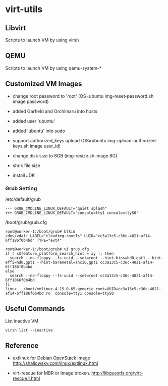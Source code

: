 # virt-utils
## Libvirt
Scripts to launch VM by using virsh

## QEMU
Scripts to launch VM by using qemu-system-*

## Customized VM Images
- change root password to 'root' (OS=ubuntu img-reset-password.sh image password)
- added Garfield and Orchimaru into hosts
- added user 'ubuntu'
- added 'ubuntu' into sudo
- support authorized_keys upload (OS=ubuntu img-upload-authorized-keys.sh image user_id)
- change disk size to 8GB (img-resize.sh image 8G)
- shrik file size

- install JDK

### Grub Setting

/etc/default/grub
```
--- GRUB_CMDLINE_LINUX_DEFAULT="quiet splash"
+++ GRUB_CMDLINE_LINUX_DEFAULT="console=tty1 console=ttyS0"
```
/boot/grub/grub.cfg
```
root@worker-1:/boot/grub# blkid
/dev/vda1: LABEL="cloudimg-rootfs" UUID="cc3a13c5-c36c-4021-af14-6ff186f0b4bd" TYPE="ext4" 

root@worker-1:/boot/grub# vi grub.cfg
if [ x$feature_platform_search_hint = xy ]; then
  search --no-floppy --fs-uuid --set=root --hint-bios=hd0,gpt1 --hint-effi=hd0,gpt1 --hint-baremetal=ahci0,gpt1 cc3a13c5-c36c-4021-af14-6ff186f0b4bd
else
  search --no-floppy --fs-uuid --set=root cc3a13c5-c36c-4021-af14-6ff1866f0b4bd  
fi
linux   /boot/vmlinuz-4.15.0-65-generic root=UUID=cc3a13c5-c36c-4021-af14-6ff186f0b4bd ro  console=tty1 console=ttyS0

```

## Useful Commands

List inactive VM
```
virsh list --inactive
```

## Reference
- extlinux for Debian OpenStack Image
http://shallowsky.com/linux/extlinux.html

- virt-rescue for MBR or Image broken.
http://libguestfs.org/virt-rescue.1.html

